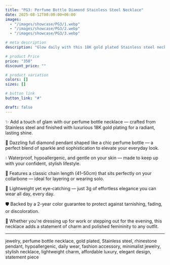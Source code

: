 ```yaml
---
title: "PG3: Perfume Bottle Diamond Stainless Steel Necklace"
date: 2025-08-12T00:00:00+06:00
images: 
  - "/images/showcase/PG3/1.webp"
  - "/images/showcase/PG3/2.webp"
  - "/images/showcase/PG3/3.webp"

# meta description
description: "Glow daily with this 18K gold plated Stainless steel necklace featuring a sparkling diamond-studded perfume bottle pendant — elegant, durable, and skin-friendly."

# product Price
price: "350"
discount_price: ""

# product variation
colors: []
sizes: []

# button link
button_link: "#"

draft: false
---
```


✨ Add a touch of glam with our perfume bottle necklace — crafted from Stainless steel and finished with luxurious 18K gold plating for a radiant, lasting shine.

💎 Dazzling full diamond pendant shaped like a chic perfume bottle — a perfect blend of sparkle and sophistication to elevate your everyday look.

💧 Waterproof, hypoallergenic, and gentle on your skin — made to keep up with your confident, stylish lifestyle.

🔗 Features a classic chain length (41–50cm) that sits perfectly on your collarbone — ideal for layering or wearing solo.

🌟 Lightweight yet eye-catching — just 3g of effortless elegance you can wear all day, every day.

🛡️ Backed by a 2-year color guarantee to protect against tarnishing, fading, or discoloration.

💖 Whether you're dressing up for work or stepping out for the evening, this necklace adds a statement of charm and polished femininity to any outfit.

---
jewelry, perfume bottle necklace, gold plated, Stainless steel, rhinestone pendant, hypoallergenic, daily wear, fashion accessory, minimalist jewelry, stylish necklace, lightweight charm, affordable luxury, elegant design, statement piece
